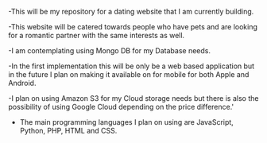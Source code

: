 -This will be my repository for a dating website that I am currently building.

-This website will be catered towards people who have pets and are looking for a romantic partner with the same interests as well.

-I am contemplating using Mongo DB for my Database needs.

-In the first implementation this will be only be a web based application but in the future I plan on making it available on for mobile for both Apple and Android.

-I plan on using Amazon S3 for my Cloud storage needs but there is also the possibility of using Google Cloud depending on the price difference.'

- The main programming languages I plan on using are JavaScript, Python, PHP, HTML and CSS.
